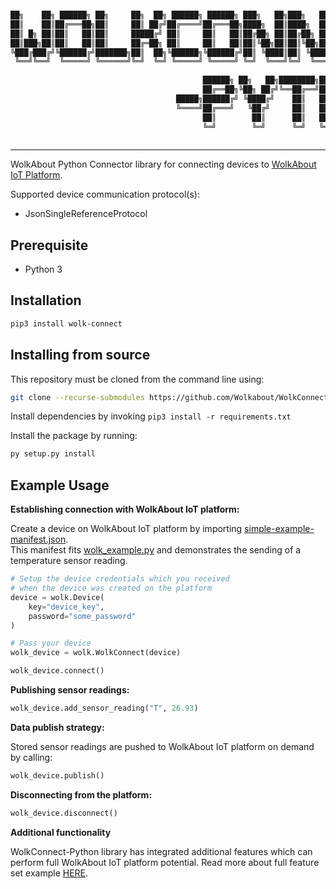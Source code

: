 ```sh

██╗    ██╗ ██████╗ ██╗     ██╗  ██╗ ██████╗ ██████╗ ███╗   ██╗███╗   ██╗███████╗ ██████╗████████╗
██║    ██║██╔═══██╗██║     ██║ ██╔╝██╔════╝██╔═══██╗████╗  ██║████╗  ██║██╔════╝██╔════╝╚══██╔══╝
██║ █╗ ██║██║   ██║██║     █████╔╝ ██║     ██║   ██║██╔██╗ ██║██╔██╗ ██║█████╗  ██║        ██║   
██║███╗██║██║   ██║██║     ██╔═██╗ ██║     ██║   ██║██║╚██╗██║██║╚██╗██║██╔══╝  ██║        ██║   
╚███╔███╔╝╚██████╔╝███████╗██║  ██╗╚██████╗╚██████╔╝██║ ╚████║██║ ╚████║███████╗╚██████╗   ██║   
 ╚══╝╚══╝  ╚═════╝ ╚══════╝╚═╝  ╚═╝ ╚═════╝ ╚═════╝ ╚═╝  ╚═══╝╚═╝  ╚═══╝╚══════╝ ╚═════╝   ╚═╝   
                                                                                                 
                                           ██████╗ ██╗   ██╗████████╗██╗  ██╗ ██████╗ ███╗   ██╗ 
                                           ██╔══██╗╚██╗ ██╔╝╚══██╔══╝██║  ██║██╔═══██╗████╗  ██║ 
                                     █████╗██████╔╝ ╚████╔╝    ██║   ███████║██║   ██║██╔██╗ ██║ 
                                     ╚════╝██╔═══╝   ╚██╔╝     ██║   ██╔══██║██║   ██║██║╚██╗██║ 
                                           ██║        ██║      ██║   ██║  ██║╚██████╔╝██║ ╚████║ 
                                           ╚═╝        ╚═╝      ╚═╝   ╚═╝  ╚═╝ ╚═════╝ ╚═╝  ╚═══╝ 
                                                                                                 

```
----
WolkAbout Python Connector library for connecting devices to [WolkAbout IoT Platform](https://demo.wolkabout.com/#/login).

Supported device communication protocol(s):
* JsonSingleReferenceProtocol

Prerequisite
------------

* Python 3


Installation
------------

```sh
pip3 install wolk-connect
```

Installing from source
----------------------

This repository must be cloned from the command line using:
```sh
git clone --recurse-submodules https://github.com/Wolkabout/WolkConnect-Python.git
```

Install dependencies by invoking `pip3 install -r requirements.txt`

Install the package by running:
```python
py setup.py install
```

Example Usage
-------------
**Establishing connection with WolkAbout IoT platform:**

Create a device on WolkAbout IoT platform by importing [simple-example-manifest.json](https://github.com/Wolkabout/WolkConnect-Python/blob/master/examples/simple/simple-example-manifest.json).<br />
This manifest fits [wolk_example.py](https://github.com/Wolkabout/WolkConnect-Python/blob/master/examples/simple/wolk_example.py) and demonstrates the sending of a temperature sensor reading.

```python
# Setup the device credentials which you received
# when the device was created on the platform
device = wolk.Device(
    key="device_key",
    password="some_password"
)

# Pass your device
wolk_device = wolk.WolkConnect(device)

wolk_device.connect()
```

**Publishing sensor readings:**
```python
wolk_device.add_sensor_reading("T", 26.93)
```

**Data publish strategy:**

Stored sensor readings are pushed to WolkAbout IoT platform on demand by calling:
```python
wolk_device.publish()
```

**Disconnecting from the platform:**
```python
wolk_device.disconnect()
```

**Additional functionality**

WolkConnect-Python library has integrated additional features which can perform full WolkAbout IoT platform potential. Read more about full feature set example [HERE](https://github.com/Wolkabout/WolkConnect-Python/tree/master/examples/full_feature_set).
